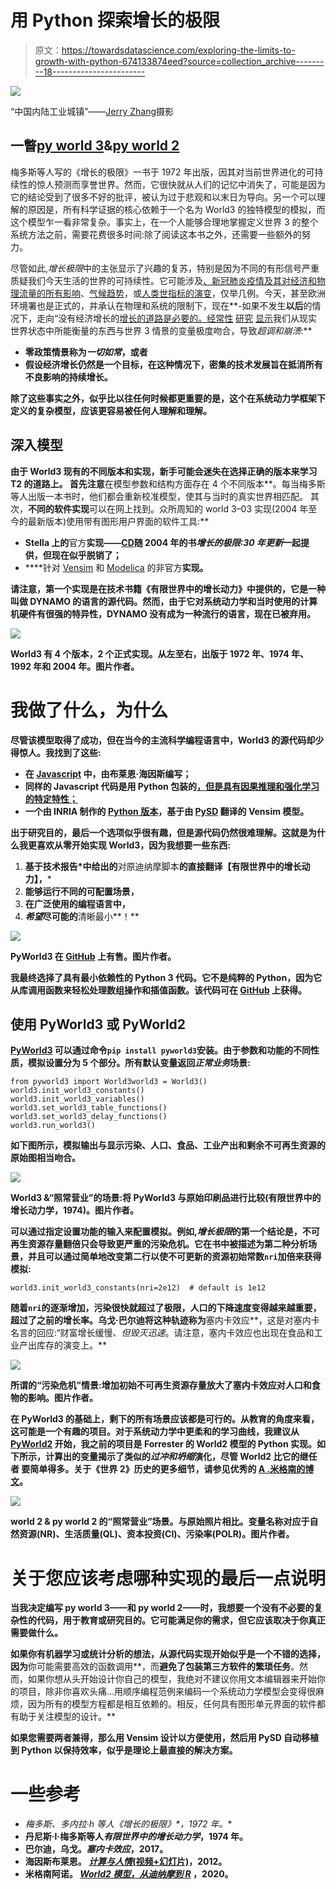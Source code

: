 # 用 Python 探索增长的极限

> 原文：<https://towardsdatascience.com/exploring-the-limits-to-growth-with-python-674133874eed?source=collection_archive---------18----------------------->

![](img/7d1823c012b5b05d15734f907ea7f5d0.png)

“中国内陆工业城镇”——[Jerry Zhang](https://unsplash.com/@z734923105?utm_source=medium&utm_medium=referral)摄影

## 一瞥[py world 3](https://github.com/cvanwynsberghe/pyworld3)&[py world 2](https://github.com/cvanwynsberghe/pyworld2)

梅多斯等人写的《增长的极限》一书于 1972 年出版，因其对当前世界进化的可持续性的惊人预测而享誉世界。然而，它很快就从人们的记忆中消失了，可能是因为它的结论受到了很多不好的批评，被认为过于悲观和以末日为导向。另一个可以理解的原因是，所有科学证据的核心依赖于一个名为 World3 的独特模型的模拟，而这个模型乍一看非常复杂。事实上，在一个人能够合理地掌握定义世界 3 的整个系统方法之前，需要花费很多时间:除了阅读这本书之外，还需要一些额外的努力。

尽管如此,*增长极限*中的主张显示了兴趣的复苏，特别是因为不同的有形信号严重质疑我们今天生活的世界的可持续性。它可能涉及[、新冠肺炎疫情及其对经济和物理流量的所有影响](https://mahb.stanford.edu/blog/limits-to-growth-and-the-covid-19-epidemic/)、[气候趋势](https://www.nasa.gov/press-release/2020-tied-for-warmest-year-on-record-nasa-analysis-shows)，或[人类世指标的演变](https://futureearth.org/2015/01/16/the-great-acceleration/)，仅举几例。今天，甚至欧洲环境署也是正式的，并承认在物理和系统的限制下，现在**-如果不发生**以后**的情况下，走向“没有经济增长的[增长的道路是必要的。](https://www.eea.europa.eu/themes/sustainability-transitions/drivers-of-change/growth-without-economic-growth/)[经常性](https://www.sciencedirect.com/science/article/pii/S0959378008000435?casa_token=8RfpXMFhskUAAAAA:xs-1MZZ1pdCrdTQXORzjI6hkGvbR3uaxKoo9HUejZ4KeLyitl6boeYSn0Ad2YSCUvDLdZA__qA) [研究](https://www.linkedin.com/pulse/i-did-data-check-world-model-forecast-global-collapse-branderhorst/) [显示](https://sustainable.unimelb.edu.au/publications/research-papers/is-global-collapse-imminent)我们从现实世界状态中所能衡量的东西与世界 3 情景的变量极度吻合，导致*超调和崩溃*:**

*   **零政策情景称为*一切如常*，或者**
*   **假设经济增长仍然是一个目标，在这种情况下，密集的技术发展旨在抵消所有不良影响的持续增长。**

**除了这些事实之外，似乎比以往任何时候都更重要的是，这个在系统动力学框架下定义的复杂模型，应该更容易被任何人理解和理解。**

## **深入模型**

**由于 World3 现有的不同版本和实现，新手可能会迷失在选择正确的版本来学习 T2 的道路上。
首先注意**在模型参数和结构方面存在 4 个不同版本**。每当梅多斯等人出版一本书时，他们都会重新校准模型，使其与当时的真实世界相匹配。
其次，**不同的软件实现**可以在网上找到。众所周知的 world 3–03 实现(2004 年至今的最新版本)使用带有图形用户界面的软件工具:**

*   **Stella 上的**官方**实现——[CD](https://www.bookfinder.com/book/9781931498852/)随 2004 年的书*增长的极限:30 年更新*一起提供，但现在似乎脱销了；**
*   ****针对 [Vensim](https://metasd.com/tag/world3/) 和 [Modelica](https://build.openmodelica.org/Documentation/SystemDynamics.WorldDynamics.World3.html) 的非官方**实现。**

**请注意，第一个实现是在技术书籍《有限世界中的增长动力》中提供的，它是一种叫做 DYNAMO 的语言的源代码。然而，由于它对系统动力学和当时使用的计算机硬件有很强的特异性，DYNAMO 没有成为一种流行的语言，现在已被弃用。**

**![](img/51ad4a98f216dc59cdae42474d927cd8.png)**

**World3 有 4 个版本，2 个正式实现。从左至右，出版于 1972 年、1974 年、1992 年和 2004 年。图片作者。**

# **我做了什么，为什么**

**尽管该模型取得了成功，但在当今的主流科学编程语言中，World3 的源代码却少得惊人。我找到了这些:**

*   **在 [Javascript](https://github.com/bit-player/limits) 中，由布莱恩·海因斯编写；**
*   **同样的 Javascript 代码是用 Python 包装的[，但是具有因果推理和强化学习的特定特性；](https://github.com/zykls/whynot)**
*   **一个由 INRIA 制作的 [Python 版本](https://gitlab.inria.fr/arasoldi/world3-03_python)，基于由 [PySD](https://pysd.readthedocs.io/en/master/) 翻译的 Vensim 模型。**

**出于研究目的，最后一个选项似乎很有趣，但是源代码仍然很难理解。这就是为什么我更喜欢从零开始实现 World3，因为我想要一些东西:**

1.  **基于技术报告*中给出的**对原迪纳摩脚本**的直接翻译【有限世界中的增长动力】，***
2.  **能够运行不同的可配置场景，**
3.  **在广泛使用的编程语言中，**
4.  ***希望*尽可能的**清晰最小**！**

**![](img/c6f4bb56cccb298a18fb556abe4038d0.png)**

**PyWorld3 在 [GitHub](https://github.com/cvanwynsberghe/pyworld3) 上有售。图片作者。**

**我最终选择了具有最小依赖性的 Python 3 代码。它不是纯粹的 Python，因为它从库调用函数来轻松处理数组操作和插值函数。该代码可在 [GitHub](https://github.com/cvanwynsberghe/pyworld3) 上获得。**

## **使用 PyWorld3 或 PyWorld2**

**[PyWorld3](https://github.com/cvanwynsberghe/pyworld3) 可以通过命令`pip install pyworld3`安装。由于参数和功能的不同性质，模拟设置分为 5 个部分。所有默认变量返回*正常业务*场景:**

```
from pyworld3 import World3world3 = World3()
world3.init_world3_constants()
world3.init_world3_variables()
world3.set_world3_table_functions()
world3.set_world3_delay_functions()
world3.run_world3()
```

**如下图所示，模拟输出与显示污染、人口、食品、工业产出和剩余不可再生资源的原始图相当吻合。**

**![](img/874da89c083534980d6c4a6033905b64.png)**

**World3 &“照常营业”的场景:将 PyWorld3 与原始印刷品进行比较(有限世界中的增长动力学，1974)。图片作者。**

**可以通过指定设置功能的输入来配置模拟。例如,*增长极限*的第一个结论是，不可再生资源存量翻倍只会导致更严重的污染危机。它在书中被描述为第二种分析场景，并且可以通过简单地改变第二行以使不可更新的资源初始常数`nri`加倍来获得模拟:**

```
world3.init_world3_constants(nri=2e12)  # default is 1e12
```

**随着`nri`的逐渐增加，污染很快就超过了极限，人口的下降速度变得越来越重要，超过了之前的增长率。乌戈·巴尔迪将这种轨迹称为**塞内卡效应**，这是对塞内卡名言的回应:“财富增长缓慢、*但毁灭迅速*。请注意，塞内卡效应也出现在食品和工业产出库存的演变上。**

**![](img/3b20f6c33e14a9e3523702bdd37c8ba7.png)**

**所谓的“污染危机”情景:增加初始不可再生资源存量放大了塞内卡效应对人口和食物的影响。图片作者。**

**在 PyWorld3 的基础上，剩下的所有场景应该都是可行的。从教育的角度来看，这可能是一个有趣的项目。对于系统动力学中更柔和的学习曲线，我建议从 [**PyWorld2**](https://github.com/cvanwynsberghe/pyworld2) **开始，我之前的项目是 Forrester 的 World2 模型的 Python 实现**。如下所示，计算出的变量揭示了类似的*过冲和坍缩*演化，尽管 **World2 比它的继任者** **要简单得多**。关于《世界 2》历史的更多细节，请参见优秀的 [A .米格南的博文](/world2-model-from-dynamo-to-r-2e44fdbd0975)。**

**![](img/bf056ed7f00a311ca863e7352a6acc7b.png)**

**world 2 & py world 2 的“照常营业”场景。与原始照片相比。变量名称对应于自然资源(NR)、生活质量(QL)、资本投资(CI)、污染率(POLR)。图片作者。**

# **关于您应该考虑哪种实现的最后一点说明**

**当我决定编写 py world 3——和 py world 2——时，我想要一个没有不必要的复杂性的代码，用于教育或研究目的。它可能满足你的需求，但它应该取决于你真正需要做什么。**

**如果你有机器学习或统计分析的想法，从源代码实现开始似乎是一个不错的选择，因为**你可能需要高效的函数调用**，而**避免了包装第三方软件的繁琐任务**。然而，如果你想从头开始设计你自己的模型，我绝对不建议你用文本编辑器来开始你的项目，除非你喜欢头痛…用顺序编程范例来编码一个系统动力学模型会变得很麻烦，因为所有的模型方程都是相互依赖的。相反，任何具有图形单元界面的软件都有助于关注模型的设计。**

**如果您需要两者兼得，那么用 Vensim 设计以方便使用，然后用 PySD 自动移植到 Python 以保持效率，似乎是理论上最直接的解决方案。**

# **一些参考**

*   **梅多斯、多内拉·h 等人*《增长的极限》*，1972 年。**
*   **丹尼斯·l·梅多斯等人*有限世界中的增长动力学*，1974 年。**
*   **巴尔迪，乌戈。*塞内卡效应*，2017。**
*   **海因斯布莱恩。 [*计算与人情*(视频+幻灯片)](http://bit-player.org/2012/world3-the-video)，2012。**
*   **米格南阿诺。 [*World2 模型，从迪纳摩到 R*](/world2-model-from-dynamo-to-r-2e44fdbd0975) ，2020。**